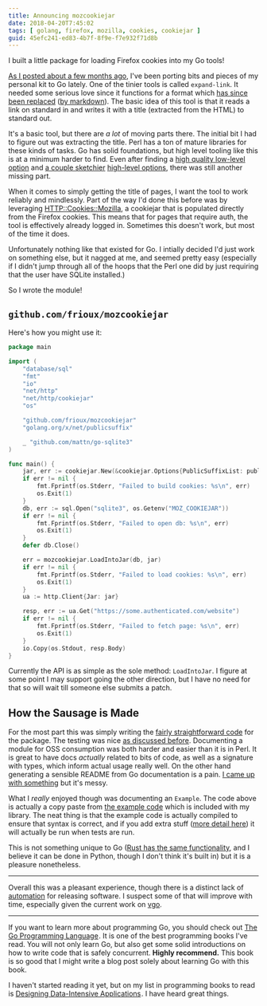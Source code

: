 ```yaml
---
title: Announcing mozcookiejar
date: 2018-04-20T7:45:02
tags: [ golang, firefox, mozilla, cookies, cookiejar ]
guid: 45efc241-ed83-4b7f-8f9e-f7e932f71d8b
---
```

I built a little package for loading Firefox cookies into my Go tools!

<!--more-->

[As I posted about a few months
ago](/posts/benefits-using-golang-adhoc-code-leatherman/), I've been porting
bits and pieces of my personal kit to Go lately.  One of the tinier tools is
called `expand-link`.  It needed some serious love since it functions for a
format which [has since been replaced](/posts/getting-things-done/) ([by
markdown](/posts/a-love-letter-to-plain-text/#notes)).  The basic idea of this
tool is that it reads a link on standard in and writes it with a title
(extracted from the HTML) to standard out.

It's a basic tool, but there are *a lot* of moving parts there.  The initial bit
I had to figure out was extracting the title.  Perl has a ton of mature
libraries for these kinds of tasks.  Go has solid foundations, but high level
tooling like this is at a minimum harder to find.  Even after finding a [high
quality low-level option](https://godoc.org/golang.org/x/net/html) and [a couple
sketchier](https://github.com/headzoo/surf) [high-level
options](https://github.com/PuerkitoBio/goquery), there was still another
missing part.

When it comes to simply getting the title of pages, I want the tool to work
reliably and mindlessly.  Part of the way I'd done this before was by leveraging
[HTTP::Cookies::Mozilla](https://metacpan.org/pod/HTTP::Cookies::Mozilla), a
cookiejar that is populated directly from the Firefox cookies.  This means that
for pages that require auth, the tool is effectively already logged in.
Sometimes this doesn't work, but most of the time it does.

Unfortunately nothing like that existed for Go.  I intially decided I'd just
work on something else, but it nagged at me, and seemed pretty easy (especially
if I didn't jump through all of the hoops that the Perl one did by just
requiring that the user have SQLite installed.)

So I wrote the module!

## `github.com/frioux/mozcookiejar`

Here's how you might use it:

``` go
package main

import (
	"database/sql"
	"fmt"
	"io"
	"net/http"
	"net/http/cookiejar"
	"os"

	"github.com/frioux/mozcookiejar"
	"golang.org/x/net/publicsuffix"

	_ "github.com/mattn/go-sqlite3"
)

func main() {
	jar, err := cookiejar.New(&cookiejar.Options{PublicSuffixList: publicsuffix.List})
	if err != nil {
		fmt.Fprintf(os.Stderr, "Failed to build cookies: %s\n", err)
		os.Exit(1)
	}
	db, err := sql.Open("sqlite3", os.Getenv("MOZ_COOKIEJAR"))
	if err != nil {
		fmt.Fprintf(os.Stderr, "Failed to open db: %s\n", err)
		os.Exit(1)
	}
	defer db.Close()

	err = mozcookiejar.LoadIntoJar(db, jar)
	if err != nil {
		fmt.Fprintf(os.Stderr, "Failed to load cookies: %s\n", err)
		os.Exit(1)
	}
	ua := http.Client{Jar: jar}

	resp, err := ua.Get("https://some.authenticated.com/website")
	if err != nil {
		fmt.Fprintf(os.Stderr, "Failed to fetch page: %s\n", err)
		os.Exit(1)
	}
	io.Copy(os.Stdout, resp.Body)
}
```

Currently the API is as simple as the sole method: `LoadIntoJar`.  I figure at
some point I may support going the other direction, but I have no need for that
so will wait till someone else submits a patch.

## How the Sausage is Made

For the most part this was simply writing the [fairly straightforward
code](https://github.com/frioux/mozcookiejar/blob/d62f0616e7c8285cd5d4876fd6c07bb3587e85b9/cookiejar.go#L48)
for the package.  The testing was nice [as discussed
before](/posts/benefits-using-golang-adhoc-code-leatherman/#unexpected-benefits-of-writing-scripts-in-go).
Documenting a module for OSS consumption was both harder and easier than it is
in Perl.  It is great to have docs *actually* related to bits of code, as well
as a signature with types, which inform actual usage really well.  On the other
hand generating a sensible README from Go documentation is a pain.  [I came
up](https://github.com/frioux/mozcookiejar/blob/d62f0616e7c8285cd5d4876fd6c07bb3587e85b9/bin/gen-readme)
[with something](https://github.com/frioux/godoc2md) but it's messy.

What I *really* enjoyed though was documenting an `Example`.  The code above is
actually a copy paste from [the example
code](https://github.com/frioux/mozcookiejar/blob/d62f0616e7c8285cd5d4876fd6c07bb3587e85b9/examples_test.go#L16)
which is included with my library.  The neat thing is that the example code is
actually compiled to ensure that syntax is correct, and if you add extra stuff
([more detail here](https://blog.golang.org/examples)) it will actually be run
when tests are run.

This is not something unique to Go ([Rust has the same
functionality](https://github.com/frioux/cgid/blob/master/src/lib.rs#L48), and I
believe it can be done in Python, though I don't think it's built in) but it is
a pleasure nonetheless.

---

Overall this was a pleasant experience, though there is a distinct lack of
[automation](/posts/farewell-cpan-contest/#dist-zilla) for releasing software.
I suspect some of that will improve with time, especially given the current work
on [vgo](https://research.swtch.com/vgo-tour).

---

If you want to learn more about programming Go, you should check out
<a target="_blank" href="https://www.amazon.com/gp/product/0134190440/ref=as_li_tl?ie=UTF8&camp=1789&creative=9325&creativeASIN=0134190440&linkCode=as2&tag=afoolishmanif-20&linkId=0ceebdc9e91a228f81975a9618abc040">The Go Programming Language</a><img src="//ir-na.amazon-adsystem.com/e/ir?t=afoolishmanif-20&l=am2&o=1&a=0134190440" width="1" height="1" border="0" alt="" style="border:none !important; margin:0px !important;" />.
It is one of the best programming books I've read.  You will not only learn Go,
but also get some solid introductions on how to write code that is safely
concurrent.  **Highly recommend.**  This book is so good that I might write a
blog post solely about learning Go with this book.

I haven't started reading it yet, but on my list in programming books to read is
<a target="_blank" href="https://www.amazon.com/gp/product/1449373321/ref=as_li_tl?ie=UTF8&camp=1789&creative=9325&creativeASIN=1449373321&linkCode=as2&tag=afoolishmanif-20&linkId=96316cc857f61b82439f447415a9ad20">Designing Data-Intensive Applications</a><img src="//ir-na.amazon-adsystem.com/e/ir?t=afoolishmanif-20&l=am2&o=1&a=1449373321" width="1" height="1" border="0" alt="" style="border:none !important; margin:0px !important;" />.
I have heard great things.
